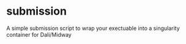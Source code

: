 # submission
A simple submission script to wrap your exectuable into a singularity container for Dali/Midway
